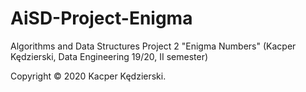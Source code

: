 # AiSD-Project-Enigma
Algorithms and Data Structures Project 2 "Enigma Numbers" (Kacper Kędzierski, Data Engineering 19/20, II semester)

Copyright © 2020 Kacper Kędzierski.
